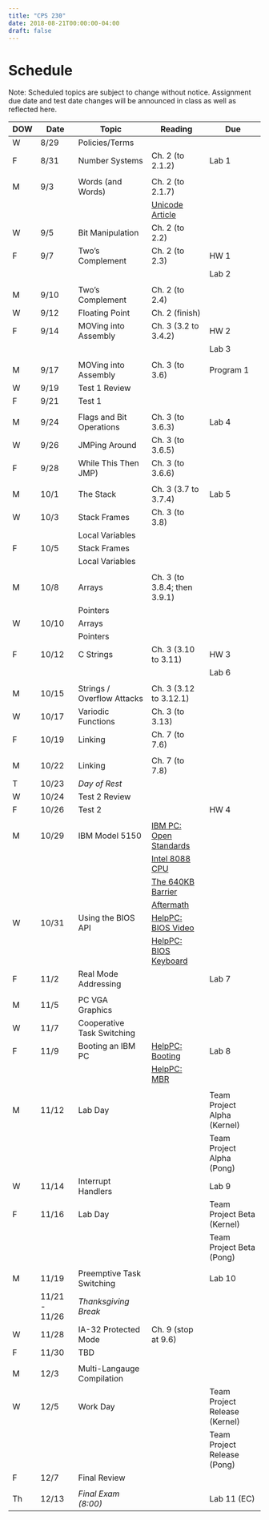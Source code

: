 ```yaml
---
title: "CPS 230"
date: 2018-08-21T00:00:00-04:00
draft: false
---
```


# Schedule

Note: Scheduled topics are subject to change without notice. Assignment due date and test date changes will be announced in class as well as reflected here.

| DOW | Date | Topic | Reading | Due |
| --- | --- | --- | --- | --- |
| W | 8/29 | Policies/Terms | | |
| F | 8/31 | Number Systems | Ch. 2 (to 2.1.2) | Lab 1 |
| | | | | |
| M | 9/3 | Words (and Words) | Ch. 2 (to 2.1.7) | |
| | | | [Unicode Article](https://www.joelonsoftware.com/2003/10/08/the-absolute-minimum-every-software-developer-absolutely-positively-must-know-about-unicode-and-character-sets-no-excuses/) | |
| W | 9/5 | Bit Manipulation | Ch. 2 (to 2.2) | |
| F | 9/7 | Two’s Complement | Ch. 2 (to 2.3) | HW 1 |
| | | | | Lab 2 |
| | | | | |
| M | 9/10 | Two’s Complement | Ch. 2 (to 2.4) | |
| W | 9/12 | Floating Point | Ch. 2 (finish) | |
| F | 9/14 | MOVing into Assembly | Ch. 3 (3.2 to 3.4.2) | HW 2 |
| | | | | Lab 3 |
| | | | | |
| M | 9/17 | MOVing into Assembly | Ch. 3 (to 3.6) | Program 1 |
| W | 9/19 | Test 1 Review | | |
| F | 9/21 | Test 1 | | |
| | | | | |
| M | 9/24 | Flags and Bit Operations | Ch. 3 (to 3.6.3) | Lab 4 |
| W | 9/26 | JMPing Around | Ch. 3 (to 3.6.5) | |
| F | 9/28 | While This Then JMP) | Ch. 3 (to 3.6.6) |
| | | | | |
| M | 10/1 | The Stack | Ch. 3 (3.7 to 3.7.4) | Lab 5 |
| W | 10/3 | Stack Frames | Ch. 3 (to 3.8) | |
| | | Local Variables | | |
| F | 10/5 | Stack Frames | | |
| | | Local Variables | | |
| | | | | |
| M | 10/8 | Arrays | Ch. 3 (to 3.8.4; then 3.9.1) | |
| | | Pointers | | |
| W | 10/10 | Arrays | | |
| | | Pointers | | |
| F | 10/12 | C Strings | Ch. 3 (3.10 to 3.11) | HW 3 |
| | | | | Lab 6 |
| | | | | |
| M | 10/15 | Strings / Overflow Attacks | Ch. 3 (3.12 to 3.12.1) | |
| W | 10/17 | Variodic Functions | Ch. 3 (to 3.13) | |
| F | 10/19 | Linking | Ch. 7 (to 7.6) | |
| | | | | |
| M | 10/22 | Linking | Ch. 7 (to 7.8) | |
| T | 10/23 | _Day of Rest_ | | |
| W | 10/24 | Test 2 Review | | |
| F | 10/26 | Test 2 | | HW 4|
| | | | | |
| M | 10/29 | IBM Model 5150 | [IBM PC: Open Standards](https://en.wikipedia.org/wiki/IBM_Personal_Computer#Open_standards) | | 
| | | | [Intel 8088 CPU](https://en.wikipedia.org/wiki/Intel_8088) | |
| | | | [The 640KB Barrier](https://en.wikipedia.org/wiki/Conventional_memory#640_KB_barrier) | |
| | | | [Aftermath](https://en.wikipedia.org/wiki/Influence_of_the_IBM_PC_on_the_personal_computer_market) | |
| W | 10/31 | Using the BIOS API | [HelpPC: BIOS Video](http://stanislavs.org/helppc/int_10.html) | |
| | | | [HelpPC: BIOS Keyboard](http://stanislavs.org/helppc/int_16.html) | |
| F | 11/2 | Real Mode Addressing | | Lab 7 |
| | | | | |
| M | 11/5 | PC VGA Graphics | | |
| W | 11/7 | Cooperative Task Switching | | |
| F | 11/9 | Booting an IBM PC | [HelpPC: Booting](http://stanislavs.org/helppc/cold_boot.html) | Lab 8 |
| | | | [HelpPC: MBR](http://stanislavs.org/helppc/boot_sector.html) | |
| | | | | |
| M | 11/12 | Lab Day | | Team Project Alpha (Kernel) |
| | | | | Team Project Alpha (Pong) |
| W | 11/14 | Interrupt Handlers | | Lab 9 |
| F | 11/16 | Lab Day | | Team Project Beta (Kernel) |
| | | | | Team Project Beta (Pong) |
| | | | | |
| M | 11/19 | Preemptive Task Switching | | Lab 10 |
| | 11/21 - 11/26 | _Thanksgiving Break_ | | |
| W | 11/28 | IA-32 Protected Mode | Ch. 9 (stop at 9.6) | |
| F | 11/30 | TBD | | |
| | | | | |
| M | 12/3 | Multi-Langauge Compilation | | |
| W | 12/5 | Work Day | | Team Project Release (Kernel) |
| | | | | Team Project Release (Pong) |
| F | 12/7 | Final Review | | |
| | | | | |
| Th | 12/13 | _Final Exam (8:00)_ | | Lab 11 (EC) |